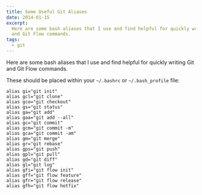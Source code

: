 ```yaml
---
title: Some Useful Git Aliases
date: 2014-01-15
excerpt:
  Here are some bash aliases that I use and find helpful for quickly writing Git
  and Git Flow commands.
tags:
  - git
---
```


Here are some bash aliases that I use and find helpful for quickly writing Git
and Git Flow commands.

These should be placed within your `~/.bashrc` or `~/.bash_profile` file:

```language-bash
alias gi="git init"
alias gcl="git clone"
alias gco="git checkout"
alias gs="git status"
alias ga="git add"
alias gaa="git add --all"
alias gc="git commit"
alias gcm="git commit -m"
alias gca="git commit -am"
alias gm="git merge"
alias gr="git rebase"
alias gps="git push"
alias gpl="git pull"
alias gd="git diff"
alias gl="git log"
alias gfi="git flow init"
alias gff="git flow feature"
alias gfr="git flow release"
alias gfh="git flow hotfix"
```
